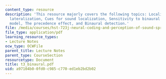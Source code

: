 ```yaml
---
content_type: resource
description: 'This resource majorly covers the following topics: Localization and
  lateralization, Cues for sound localization, Sensitivity to binaural cues, The Jeffress
  model, The precedence effect, and Binaural detection.'
file: /media/courses/hst-723j-neural-coding-and-perception-of-sound-spring-2005/a97104b00fd0c985c770ed1eb2bd2b02_t3_binaural.pdf
file_type: application/pdf
learning_resource_types:
- Lecture Notes
ocw_type: OCWFile
parent_title: Lecture Notes
parent_type: CourseSection
resourcetype: Document
title: t3_binaural.pdf
uid: a97104b0-0fd0-c985-c770-ed1eb2bd2b02
---
```

